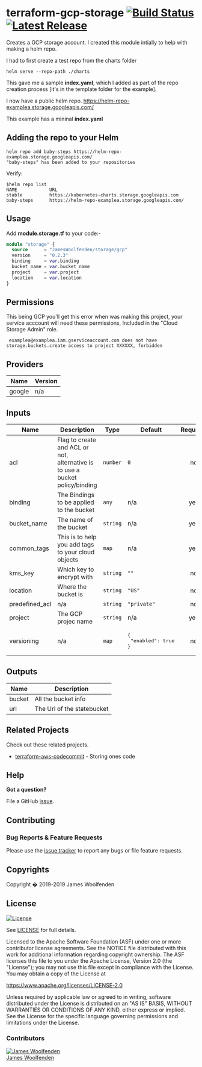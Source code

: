 # terraform-gcp-storage [![Build Status](https://api.travis-ci.com/JamesWoolfenden/terraform-gcp-storage.svg?branch=master)](https://travis-ci.com/JamesWoolfenden/terraform-gcp-storage) [![Latest Release](https://img.shields.io/github/release/JamesWoolfenden/terraform-gcp-storage.svg)](https://github.com/JamesWoolfenden/terraform-gcp-storage/releases/latest)

Creates a GCP storage account.
I created this module intially to help with making a helm repo.

I had to first create a test repo from the charts folder

```cli
helm serve --repo-path ./charts
```

This gave me a sample **index.yaml**, which I added as part of the repo creation process [it's in the template folder for the example].

I now have a public helm repo.
https://helm-repo-examplea.storage.googleapis.com/

This example has a mininal **index.yaml**

## Adding the repo to your Helm

```cli
helm repo add baby-steps https://helm-repo-examplea.storage.googleapis.com/
"baby-steps" has been added to your repositories
```

Verify:

```cli
$helm repo list
NAME            URL
stable          https://kubernetes-charts.storage.googleapis.com
baby-steps      https://helm-repo-examplea.storage.googleapis.com/
```

## Usage

Add **module.storage.tf** to your code:-

```terraform
module "storage" {
  source      = "JamesWoolfenden/storage/gcp"
  version     = "0.2.3"
  binding     = var.binding
  bucket_name = var.bucket_name
  project     = var.project
  location    = var.location
}
```

## Permissions

This being GCP you'll get this error when was making this project, your service acccount will need these permissions, Included in the "Cloud Storage Admin" role.

```error
 examplea@examplea.iam.gserviceaccount.com does not have storage.buckets.create access to project XXXXXX, forbidden
```

<!-- BEGINNING OF PRE-COMMIT-TERRAFORM DOCS HOOK -->
## Providers

| Name | Version |
|------|---------|
| google | n/a |

## Inputs

| Name | Description | Type | Default | Required |
|------|-------------|------|---------|:-----:|
| acl | Flag to create and ACL or not, alternative is to use a bucket policy/binding | `number` | `0` | no |
| binding | The Bindings to be applied to the bucket | `any` | n/a | yes |
| bucket\_name | The name of the bucket | `string` | n/a | yes |
| common\_tags | This is to help you add tags to your cloud objects | `map` | n/a | yes |
| kms\_key | Which key to encrypt with | `string` | `""` | no |
| location | Where the bucket is | `string` | `"US"` | no |
| predefined\_acl | n/a | `string` | `"private"` | no |
| project | The GCP projec name | `string` | n/a | yes |
| versioning | n/a | `map` | <pre>{<br>  "enabled": true<br>}<br></pre> | no |

## Outputs

| Name   | Description                |
| ------ | -------------------------- |
| bucket | All the bucket info        |
| url    | The Url of the statebucket |

<!-- END OF PRE-COMMIT-TERRAFORM DOCS HOOK -->

## Related Projects

Check out these related projects.

- [terraform-aws-codecommit](https://github.com/jameswoolfenden/terraform-aws-codebuild) - Storing ones code

## Help

**Got a question?**

File a GitHub [issue](https://github.com/jameswoolfenden/terraform-aws-storage/issues).

## Contributing

### Bug Reports & Feature Requests

Please use the [issue tracker](https://github.com/jameswoolfenden/terraform-aws-storage/issues) to report any bugs or file feature requests.

## Copyrights

Copyright � 2019-2019 James Woolfenden

## License

[![License](https://img.shields.io/badge/License-Apache%202.0-blue.svg)](https://opensource.org/licenses/Apache-2.0)

See [LICENSE](LICENSE) for full details.

Licensed to the Apache Software Foundation (ASF) under one
or more contributor license agreements. See the NOTICE file
distributed with this work for additional information
regarding copyright ownership. The ASF licenses this file
to you under the Apache License, Version 2.0 (the
"License"); you may not use this file except in compliance
with the License. You may obtain a copy of the License at

<https://www.apache.org/licenses/LICENSE-2.0>

Unless required by applicable law or agreed to in writing,
software distributed under the License is distributed on an
"AS IS" BASIS, WITHOUT WARRANTIES OR CONDITIONS OF ANY
KIND, either express or implied. See the License for the
specific language governing permissions and limitations
under the License.

### Contributors

[![James Woolfenden][jameswoolfenden_avatar]][jameswoolfenden_homepage]<br/>[James Woolfenden][jameswoolfenden_homepage]

[jameswoolfenden_homepage]: https://github.com/jameswoolfenden
[jameswoolfenden_avatar]: https://github.com/jameswoolfenden.png?size=150
[logo]: https://gist.githubusercontent.com/JamesWoolfenden/5c457434351e9fe732ca22b78fdd7d5e/raw/15933294ae2b00f5dba6557d2be88f4b4da21201/slalom-logo.png
[website]: https://slalom.com
[github]: https://github.com/jameswoolfenden
[linkedin]: https://www.linkedin.com/in/jameswoolfenden/
[twitter]: https://twitter.com/JimWoolfenden
[share_twitter]: https://twitter.com/intent/tweet/?text=terraform-aws-storage&url=https://github.com/jameswoolfenden/terraform-aws-storage
[share_linkedin]: https://www.linkedin.com/shareArticle?mini=true&title=terraform-aws-storage&url=https://github.com/jameswoolfenden/terraform-aws-storage
[share_reddit]: https://reddit.com/submit/?url=https://github.com/jameswoolfenden/terraform-aws-storage
[share_facebook]: https://facebook.com/sharer/sharer.php?u=https://github.com/jameswoolfenden/terraform-aws-storage
[share_email]: mailto:?subject=terraform-aws-storage&body=https://github.com/jameswoolfenden/terraform-aws-storage
